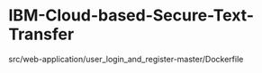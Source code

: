 # IBM-Cloud-based-Secure-Text-Transfer
 src/web-application/user_login_and_register-master/Dockerfile
